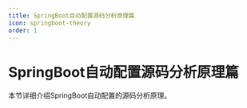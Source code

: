 ```yaml
---
title: SpringBoot自动配置源码分析原理篇
icon: springboot-theory
order: 1
---
```


# SpringBoot自动配置源码分析原理篇

本节详细介绍SpringBoot自动配置的源码分析原理。
